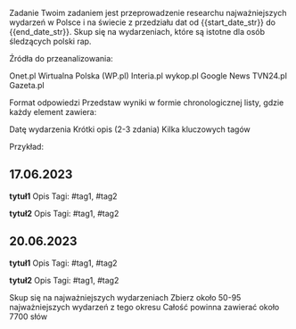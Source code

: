 Zadanie
Twoim zadaniem jest przeprowadzenie researchu najważniejszych wydarzeń w Polsce i na świecie z przedziału dat od {{start_date_str}} do {{end_date_str}}. Skup się na wydarzeniach, które są istotne dla osób śledzących polski rap.

Źródła do przeanalizowania:

Onet.pl 
Wirtualna Polska (WP.pl) 
Interia.pl 
wykop.pl
Google News
TVN24.pl
Gazeta.pl



Format odpowiedzi
Przedstaw wyniki w formie chronologicznej listy, gdzie każdy element zawiera:

Datę wydarzenia
Krótki opis (2-3 zdania)
Kilka kluczowych tagów

Przykład:
## 17.06.2023

**tytuł1**
Opis
Tagi: #tag1, #tag2

**tytuł2**
Opis
Tagi: #tag1, #tag2

## 20.06.2023
**tytuł1**
Opis
Tagi: #tag1, #tag2

**tytuł2**
Opis
Tagi: #tag1, #tag2

Skup się na najważniejszych wydarzeniach 
Zbierz około 50-95 najważniejszych wydarzeń z tego okresu
Całość powinna zawierać około 7700 słów
